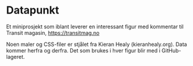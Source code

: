 # Datapunkt

Et miniprosjekt som iblant leverer en interessant figur med kommentar til Transit magasin, https://transitmag.no

Noen maler og CSS-filer er stjålet fra Kieran Healy (kieranhealy.org). Data kommer herfra og derfra. Det som brukes i hver figur blir med i GitHub-lageret.


